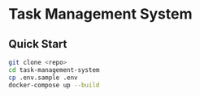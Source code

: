 # Task Management System

## Quick Start

```bash
git clone <repo>
cd task-management-system
cp .env.sample .env
docker-compose up --build
```